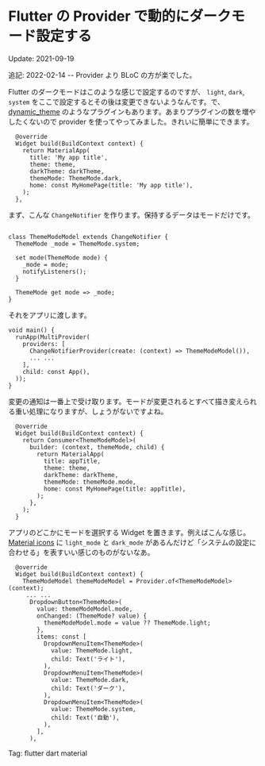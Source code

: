 Flutter の Provider で動的にダークモード設定する
======

Update: 2021-09-19

追記: 2022-02-14 -- Provider より BLoC の方が楽でした。

Flutter のダークモードはこのような感じで設定するのですが、
``light``, ``dark``, ``system`` をここで設定するとその後は変更できないようなんです。で、
[dynamic_theme](https://pub.dev/packages/dynamic_theme)
のようなプラグインもあります。あまりプラグインの数を増やしたくないので provider を使ってやってみました。きれいに簡単にできます。

```
  @override
  Widget build(BuildContext context) {
    return MaterialApp(
      title: 'My app title',
      theme: theme,
      darkTheme: darkTheme,
      themeMode: ThemeMode.dark,
      home: const MyHomePage(title: 'My app title'),
    );
  },
```

まず、こんな ``ChangeNotifier`` を作ります。保持するデータはモードだけです。

```

class ThemeModeModel extends ChangeNotifier {
  ThemeMode _mode = ThemeMode.system;

  set mode(ThemeMode mode) {
    _mode = mode;
    notifyListeners();
  }

  ThemeMode get mode => _mode;
}
```

それをアプリに渡します。

```
void main() {
  runApp(MultiProvider(
    providers: [
      ChangeNotifierProvider(create: (context) => ThemeModeModel()),
      ... ...
    ],
    child: const App(),
  ));
}
```

変更の通知は一番上で受け取ります。モードが変更されるとすべて描き変えられる重い処理になりますが、しょうがないですよね。

```
  @override
  Widget build(BuildContext context) {
    return Consumer<ThemeModeModel>(
      builder: (context, themeMode, child) {
        return MaterialApp(
          title: appTitle,
          theme: theme,
          darkTheme: darkTheme,
          themeMode: themeMode.mode,
          home: const MyHomePage(title: appTitle),
        );
      },
    );
  }
```

アプリのどこかにモードを選択する Widget を置きます。例えばこんな感じ。
[Material icons](https://fonts.google.com/icons) に ``light_mode`` と ``dark_mode`` があるんだけど「システムの設定に合わせる」を表すいい感じのものがないなあ。

```
  @override
  Widget build(BuildContext context) {
    ThemeModeModel themeModeModel = Provider.of<ThemeModeModel>(context);
     ... ...
      DropdownButton<ThemeMode>(
        value: themeModeModel.mode,
        onChanged: (ThemeMode? value) {
          themeModeModel.mode = value ?? ThemeMode.light;
        },
        items: const [
          DropdownMenuItem<ThemeMode>(
            value: ThemeMode.light,
            child: Text('ライト'),
          ),
          DropdownMenuItem<ThemeMode>(
            value: ThemeMode.dark,
            child: Text('ダーク'),
          ),
          DropdownMenuItem<ThemeMode>(
            value: ThemeMode.system,
            child: Text('自動'),
          ),
        ],
      ),
```

Tag: flutter dart material
